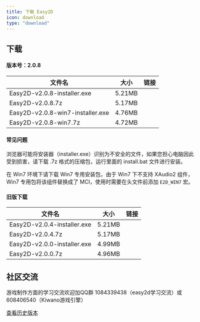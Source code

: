 ```yaml
---
title: 下载 Easy2D
icon: download
type: "download"
---
```

## 下载
#### 版本号：2.0.8

| 文件名                  |   大小   |   链接   |
| ----------------------- |:--------:|:--------:|
| Easy2D-v2.0.8-installer.exe | 5.21MB   | [<i class="download icon"></i>](https://download.easy2d.cn/release/easy2d-v2.0.8-installer.exe) |
| Easy2D-v2.0.8.7z  | 5.17MB   | [<i class="download icon"></i>](https://download.easy2d.cn/release/easy2d-v2.0.8.7z) |
| Easy2D-v2.0.8-win7-installer.exe | 4.76MB   | [<i class="download icon"></i>](https://download.easy2d.cn/release/easy2d-v2.0.8-win7-installer.exe) |
| Easy2D-v2.0.8-win7.7z  | 4.72MB   | [<i class="download icon"></i>](https://download.easy2d.cn/release/easy2d-v2.0.8-win7.7z) |

#### 常见问题

浏览器可能将安装器（installer.exe）识别为不安全的文件，如果您担心电脑因此受到损害，请下载 .7z 格式的压缩包，运行里面的 install.bat 文件进行安装。

在 Win7 环境下请下载 Win7 专用安装包，由于 Win7 下不支持 XAudio2 组件，Win7 专用包将该组件替换成了 MCI，使用时需要在头文件前添加 `E2D_WIN7` 宏。

#### 旧版下载

| 文件名                  |   大小   |   链接   |
| ----------------------- |:--------:|:--------:|
| Easy2D-v2.0.4-installer.exe | 5.21MB   | [<i class="download icon"></i>](https://download.easy2d.cn/release/easy2d-v2.0.4-installer.exe) |
| Easy2D-v2.0.4.7z  | 5.17MB   | [<i class="download icon"></i>](https://download.easy2d.cn/release/easy2d-v2.0.4.7z) |
| Easy2D-v2.0.0-installer.exe | 4.99MB   | [<i class="download icon"></i>](https://download.easy2d.cn/release/easy2d-v2.0.0-installer.exe) |
| Easy2D-v2.0.0.7z  | 4.96MB   | [<i class="download icon"></i>](https://download.easy2d.cn/release/easy2d-v2.0.0.7z) |

## 社区交流

游戏制作方面的学习交流欢迎加QQ群 1084339438（easy2d学习交流）或 608406540（Kiwano游戏引擎）

<a class="ui button" href="/history">查看历史版本</a>